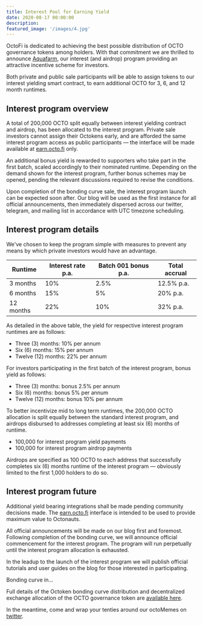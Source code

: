 ```yaml
---
title: Interest Pool for Earning Yield
date: 2020-08-17 00:00:00
description: 
featured_image: '/images/4.jpg'
---
```


OctoFi is dedicated to achieving the best possible distribution of OCTO governance tokens among holders. With that commitment we are thrilled to announce [Aquafarm](/project/aquafarm), our interest (and airdrop) program providing an attractive incentive scheme for investors.

Both private and public sale participants will be able to assign tokens to our interest yielding smart contract, to earn additional OCTO for 3, 6, and 12 month runtimes. 

## Interest program overview

A total of 200,000 OCTO split equally between interest yielding contract and airdrop, has been allocated to the interest program. Private sale investors cannot assign their Octokens early, and are afforded the same interest program access as public participants — the interface will be made available at [earn.octo.fi](https://earn.octo.fi) only. 

An additional bonus yield is rewarded to supporters who take part in the first batch, scaled accordingly to their nominated runtime. Depending on the demand shown for the interest program, further bonus schemes may be opened, pending the relevant discussions required to revise the conditions. 

Upon completion of the bonding curve sale, the interest program launch can be expected soon after. Our blog will be used as the first instance for all official announcements, then immediately dispersed across our twitter, telegram, and mailing list in accordance with UTC timezone scheduling.

## Interest program details

We've chosen to keep the program simple with measures to prevent any means by which private investors would have an advantage. 

| Runtime    		    | Interest rate p.a.| Batch 001 bonus p.a.| Total accrual |
|-----------------------|-------------------|---------------------|---------------|
| 3 months     			| 10% 			    | 2.5%                | 12.5% p.a.    |
| 6 months 	  	 	    | 15% 		  	    | 5%            	  | 20% p.a.   	  |
| 12 months    			| 22% 				| 10%              	  | 32% p.a.  	  |

As detailed in the above table, the yield for respective interest program runtimes are as follows:

* Three (3) months: 10% per annum
* Six (6) months: 15% per annum
* Twelve (12) months: 22% per annum

For investors participating in the first batch of the interest program, bonus yield as follows:

* Three (3) months: bonus 2.5% per annum
* Six (6) months: bonus 5% per annum
* Twelve (12) months: bonus 10% per annum

To better incentivize mid to long term runtimes, the 200,000 OCTO allocation is split equally between the standard interest program, and airdrops disbursed to addresses completing at least six (6) months of runtime.

* 100,000 for interest program yield payments
* 100,000 for interest program airdrop payments

Airdrops are specified as 100 OCTO to each address that successfully completes six (6) months runtime of the interest program — obviously limited to the first 1,000 holders to do so.

## Interest program future

Additional yield bearing integrations shall be made pending community decisions made. The [earn.octo.fi](https://earn.octo.fi) interface is intended to be used to provide maximum value to Octonauts. 

All official announcements will be made on our blog first and foremost. Following completion of the bonding curve, we will announce official commencement for the interest program. The program will run perpetually until the interest program allocation is exhausted. 

In the leadup to the launch of the interest program we will publish official tutorials and user guides on the blog for those interested in participating. 

<p class="subtitle" id="timer">Bonding curve in...</p>

Full details of the Octoken bonding curve distribution and decentralized exchange allocation of the OCTO governance token are [available here](/project/token).

In the meantime, come and wrap your tenties around our octoMemes on [twitter](https://twitter.com/octofinance).
